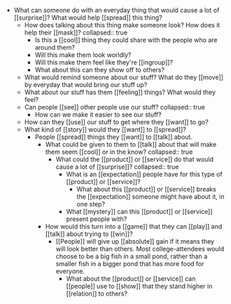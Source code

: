 - What can someone do with an everyday thing that would cause a lot of [[surprise]]? What would help [[spread]] this thing?
	- How does talking about this thing make someone look? How does it help their [[mask]]?
	  collapsed:: true
		- Is this a [[cool]] thing they could share with the people who are around them?
		- Will this make them look worldly?
		- Will this make them feel like they're [[ingroup]]?
		- What about this can they show off to others?
	- What would remind someone about our stuff? What do they [[move]] by everyday that would bring our stuff up?
	- What about our stuff has them [[feeling]] things? What would they feel?
	- Can people [[see]] other people use our stuff?
	  collapsed:: true
		- How can we make it easier to see our stuff?
	- How can they [[use]] our stuff to get where they [[want]] to go?
	- What kind of [[story]] would they [[want]] to [[spread]]?
		- People [[spread]] things they [[want]] to [[talk]] about.
			- What could be given to them to [[talk]] about that will make them seem [[cool]] or in the know?
			  collapsed:: true
				- What could the [[product]] or [[service]] do that would cause a lot of [[surprise]]?
				  collapsed:: true
					- What is an [[expectation]] people have for this type of [[product]] or [[service]]?
						- What about this [[product]] or [[service]] breaks the [[expectation]] someone might have about it, in one step?
					- What [[mystery]] can this [[product]] or [[service]] present people with?
			- How would this turn into a [[game]] that they can [[play]] and [[talk]] about trying to [[win]]?
				- [[People]] will give up [[absolute]] gain if it means they will look better than others. Most college-attendees would choose to be a big fish in a small pond, rather than a smaller fish in a bigger pond that has more food for everyone.
					- What about the [[product]] or [[service]] can [[people]] use to [[show]] that they stand higher in [[relation]] to others?